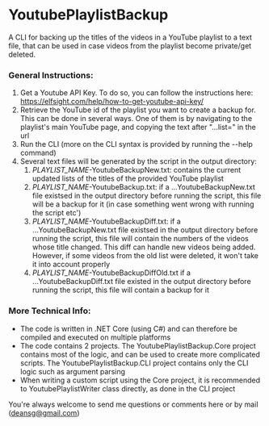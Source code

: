 # YoutubePlaylistBackup
A CLI for backing up the titles of the videos in a YouTube playlist to a text file, that can be used in case videos from the playlist become private/get deleted.

### General Instructions:
1. Get a Youtube API Key. To do so, you can follow the instructions here: https://elfsight.com/help/how-to-get-youtube-api-key/
2. Retrieve the YouTube id of the playlist you want to create a backup for. This can be done in several ways. One of them is by navigating to the playlist's main YouTube page, and copying the text after "...list=" in the url
3. Run the CLI (more on the CLI syntax is provided by running the --help command)
4. Several text files will be generated by the script in the output directory:
    1. *PLAYLIST_NAME*-YoutubeBackupNew.txt: contains the current updated lists of the titles of the provided YouTube playlist
    2. *PLAYLIST_NAME*-YoutubeBackup.txt: if a ...YoutubeBackupNew.txt file existsed in the output directory before running the script, this file will be a backup for it (in case something went wrong with running the script etc')
    3. *PLAYLIST_NAME*-YoutubeBackupDiff.txt: if a ...YoutubeBackupNew.txt file existsed in the output directory before running the script, this file will contain the numbers of the videos whose title changed. This diff can handle new videos being added. However, if some videos from the old list were deleted, it won't take it into account properly
    4. *PLAYLIST_NAME*-YoutubeBackupDiffOld.txt if a ...YoutubeBackupDiff.txt file existed in the output directory before running the script, this file will contain a backup for it

### More Technical Info:
* The code is written in .NET Core (using C#) and can therefore be compiled and executed on multiple platforms
* The code contains 2 projects. The YoutubePlaylistBackup.Core project contains most of the logic, and can be used to create more complicated scripts. The YoutubePlaylistBackup.CLI project contains only the CLI logic such as argument parsing
* When writing a custom script using the Core project, it is recommended to YoutubePlaylistWriter class directly, as done in the CLI project

You're always welcome to send me questions or comments here or by mail (deansg@gmail.com)
